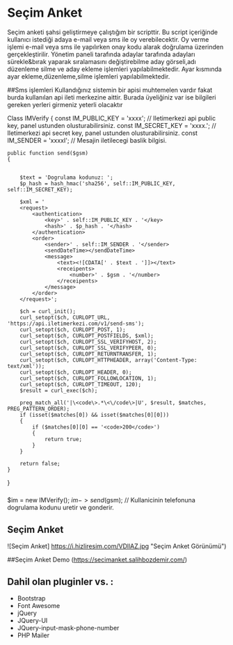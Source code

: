# Seçim Anket

Seçim anketi şahsi geliştirmeye çalıştığım bir scripttir.
Bu script içeriğinde kullanıcı istediği adaya e-mail veya sms ile oy verebilecektir.
Oy verme işlemi e-mail veya sms ile yapılırken onay kodu alarak doğrulama üzerinden gerçekleştirilir.
Yönetim paneli tarafında adaylar tarafında adayları sürekle&bırak yaparak sıralamasını değiştirebilme aday görseli,adı düzenleme silme ve aday ekleme
işlemleri yapılabilmektedir.
Ayar kısmında ayar ekleme,düzenleme,silme işlemleri yapılabilmektedir.

##Sms işlemleri
Kullandığınız sistemin bir apisi muhtemelen vardır fakat burda kullanılan api ileti merkezine aittir.
Burada üyeliğiniz var ise bilgileri gereken yerleri girmeniz yeterli olacaktır


Class IMVerify {
    const IM_PUBLIC_KEY = 'xxxx'; // Iletimerkezi api public key, panel ustunden olusturabilirsiniz.
    const IM_SECRET_KEY = 'xxxx.'; // Iletimerkezi api secret key, panel ustunden olusturabilirsiniz.
    const IM_SENDER = 'xxxxI'; // Mesajin iletilecegi baslik bilgisi.

    public function send($gsm)
    {


        $text = 'Dogrulama kodunuz: ';
        $p_hash = hash_hmac('sha256', self::IM_PUBLIC_KEY, self::IM_SECRET_KEY);

        $xml = '
        <request>
            <authentication>
                <key>' . self::IM_PUBLIC_KEY . '</key>
                <hash>' . $p_hash . '</hash>
            </authentication>
            <order>
                <sender>' . self::IM_SENDER . '</sender>
                <sendDateTime></sendDateTime>
                <message>
                    <text><![CDATA[' . $text . ']]></text>
                    <receipents>
                        <number>' . $gsm . '</number>
                    </receipents>
                </message>
            </order>
        </request>';

        $ch = curl_init();
        curl_setopt($ch, CURLOPT_URL, 'https://api.iletimerkezi.com/v1/send-sms');
        curl_setopt($ch, CURLOPT_POST, 1);
        curl_setopt($ch, CURLOPT_POSTFIELDS, $xml);
        curl_setopt($ch, CURLOPT_SSL_VERIFYHOST, 2);
        curl_setopt($ch, CURLOPT_SSL_VERIFYPEER, 0);
        curl_setopt($ch, CURLOPT_RETURNTRANSFER, 1);
        curl_setopt($ch, CURLOPT_HTTPHEADER, array('Content-Type: text/xml'));
        curl_setopt($ch, CURLOPT_HEADER, 0);
        curl_setopt($ch, CURLOPT_FOLLOWLOCATION, 1);
        curl_setopt($ch, CURLOPT_TIMEOUT, 120);
        $result = curl_exec($ch);

        preg_match_all('|\<code\>.*\<\/code\>|U', $result, $matches, PREG_PATTERN_ORDER);
        if (isset($matches[0]) && isset($matches[0][0]))
        {
            if ($matches[0][0] == '<code>200</code>')
            {
                return true;
            }
        }

        return false;
    }

}
#####
$im = new IMVerify();
$im->send($gsm); // Kullanicinin telefonuna dogrulama kodunu uretir ve gonderir.
#####


## Seçim Anket
![Seçim Anket] https://i.hizliresim.com/VDllAZ.jpg
"Seçim Anket Görünümü")

##Seçim Anket Demo 
(https://secimanket.salihbozdemir.com/)

## Dahil olan pluginler vs. :
* Bootstrap
* Font Awesome
* jQuery
* JQuery-UI
* JQuery-input-mask-phone-number
* PHP Mailer



